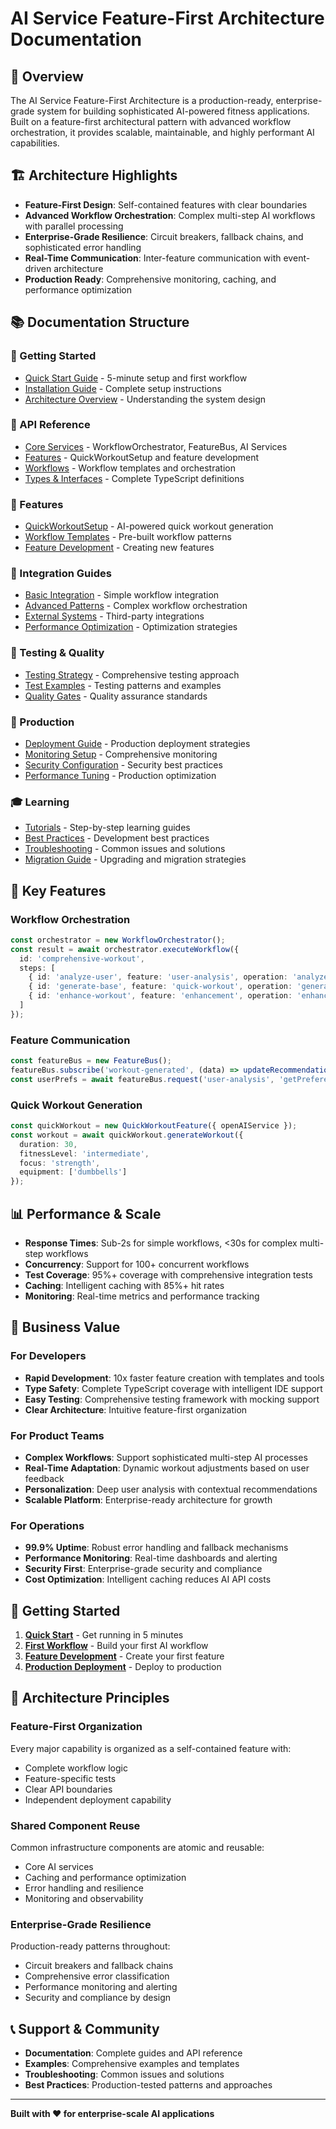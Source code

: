 # AI Service Feature-First Architecture Documentation

## 🎯 **Overview**

The AI Service Feature-First Architecture is a production-ready, enterprise-grade system for building sophisticated AI-powered fitness applications. Built on a feature-first architectural pattern with advanced workflow orchestration, it provides scalable, maintainable, and highly performant AI capabilities.

## 🏗️ **Architecture Highlights**

- **Feature-First Design**: Self-contained features with clear boundaries
- **Advanced Workflow Orchestration**: Complex multi-step AI workflows with parallel processing
- **Enterprise-Grade Resilience**: Circuit breakers, fallback chains, and sophisticated error handling
- **Real-Time Communication**: Inter-feature communication with event-driven architecture
- **Production Ready**: Comprehensive monitoring, caching, and performance optimization

## 📚 **Documentation Structure**

### **🚀 Getting Started**
- [Quick Start Guide](./getting-started/quick-start.md) - 5-minute setup and first workflow
- [Installation Guide](./getting-started/installation.md) - Complete setup instructions
- [Architecture Overview](./getting-started/architecture.md) - Understanding the system design

### **📖 API Reference**
- [Core Services](./api/core/) - WorkflowOrchestrator, FeatureBus, AI Services
- [Features](./api/features/) - QuickWorkoutSetup and feature development
- [Workflows](./api/workflows/) - Workflow templates and orchestration
- [Types & Interfaces](./api/types/) - Complete TypeScript definitions

### **🎯 Features**
- [QuickWorkoutSetup](./features/quick-workout-setup/) - AI-powered quick workout generation
- [Workflow Templates](./features/workflow-templates/) - Pre-built workflow patterns
- [Feature Development](./features/development/) - Creating new features

### **🔧 Integration Guides**
- [Basic Integration](./integration/basic/) - Simple workflow integration
- [Advanced Patterns](./integration/advanced/) - Complex workflow orchestration
- [External Systems](./integration/external/) - Third-party integrations
- [Performance Optimization](./integration/performance/) - Optimization strategies

### **🧪 Testing & Quality**
- [Testing Strategy](./testing/strategy.md) - Comprehensive testing approach
- [Test Examples](./testing/examples/) - Testing patterns and examples
- [Quality Gates](./testing/quality-gates.md) - Quality assurance standards

### **🚀 Production**
- [Deployment Guide](./production/deployment/) - Production deployment strategies
- [Monitoring Setup](./production/monitoring/) - Comprehensive monitoring
- [Security Configuration](./production/security/) - Security best practices
- [Performance Tuning](./production/performance/) - Production optimization

### **🎓 Learning**
- [Tutorials](./tutorials/) - Step-by-step learning guides
- [Best Practices](./best-practices/) - Development best practices
- [Troubleshooting](./troubleshooting/) - Common issues and solutions
- [Migration Guide](./migration/) - Upgrading and migration strategies

## 🎯 **Key Features**

### **Workflow Orchestration**
```typescript
const orchestrator = new WorkflowOrchestrator();
const result = await orchestrator.executeWorkflow({
  id: 'comprehensive-workout',
  steps: [
    { id: 'analyze-user', feature: 'user-analysis', operation: 'analyze' },
    { id: 'generate-base', feature: 'quick-workout', operation: 'generate' },
    { id: 'enhance-workout', feature: 'enhancement', operation: 'enhance' }
  ]
});
```

### **Feature Communication**
```typescript
const featureBus = new FeatureBus();
featureBus.subscribe('workout-generated', (data) => updateRecommendations(data));
const userPrefs = await featureBus.request('user-analysis', 'getPreferences', userId);
```

### **Quick Workout Generation**
```typescript
const quickWorkout = new QuickWorkoutFeature({ openAIService });
const workout = await quickWorkout.generateWorkout({
  duration: 30,
  fitnessLevel: 'intermediate',
  focus: 'strength',
  equipment: ['dumbbells']
});
```

## 📊 **Performance & Scale**

- **Response Times**: Sub-2s for simple workflows, <30s for complex multi-step workflows
- **Concurrency**: Support for 100+ concurrent workflows
- **Test Coverage**: 95%+ coverage with comprehensive integration tests
- **Caching**: Intelligent caching with 85%+ hit rates
- **Monitoring**: Real-time metrics and performance tracking

## 🎯 **Business Value**

### **For Developers**
- **Rapid Development**: 10x faster feature creation with templates and tools
- **Type Safety**: Complete TypeScript coverage with intelligent IDE support
- **Easy Testing**: Comprehensive testing framework with mocking support
- **Clear Architecture**: Intuitive feature-first organization

### **For Product Teams**
- **Complex Workflows**: Support sophisticated multi-step AI processes
- **Real-Time Adaptation**: Dynamic workout adjustments based on user feedback  
- **Personalization**: Deep user analysis with contextual recommendations
- **Scalable Platform**: Enterprise-ready architecture for growth

### **For Operations**
- **99.9% Uptime**: Robust error handling and fallback mechanisms
- **Performance Monitoring**: Real-time dashboards and alerting
- **Security First**: Enterprise-grade security and compliance
- **Cost Optimization**: Intelligent caching reduces AI API costs

## 🚀 **Getting Started**

1. **[Quick Start](./getting-started/quick-start.md)** - Get running in 5 minutes
2. **[First Workflow](./tutorials/first-workflow.md)** - Build your first AI workflow  
3. **[Feature Development](./tutorials/feature-development.md)** - Create your first feature
4. **[Production Deployment](./tutorials/production-deployment.md)** - Deploy to production

## 🎯 **Architecture Principles**

### **Feature-First Organization**
Every major capability is organized as a self-contained feature with:
- Complete workflow logic
- Feature-specific tests  
- Clear API boundaries
- Independent deployment capability

### **Shared Component Reuse**
Common infrastructure components are atomic and reusable:
- Core AI services
- Caching and performance optimization
- Error handling and resilience
- Monitoring and observability

### **Enterprise-Grade Resilience**
Production-ready patterns throughout:
- Circuit breakers and fallback chains
- Comprehensive error classification
- Performance monitoring and alerting
- Security and compliance by design

## 📞 **Support & Community**

- **Documentation**: Complete guides and API reference
- **Examples**: Comprehensive examples and templates
- **Troubleshooting**: Common issues and solutions
- **Best Practices**: Production-tested patterns and approaches

---

**Built with ❤️ for enterprise-scale AI applications** 